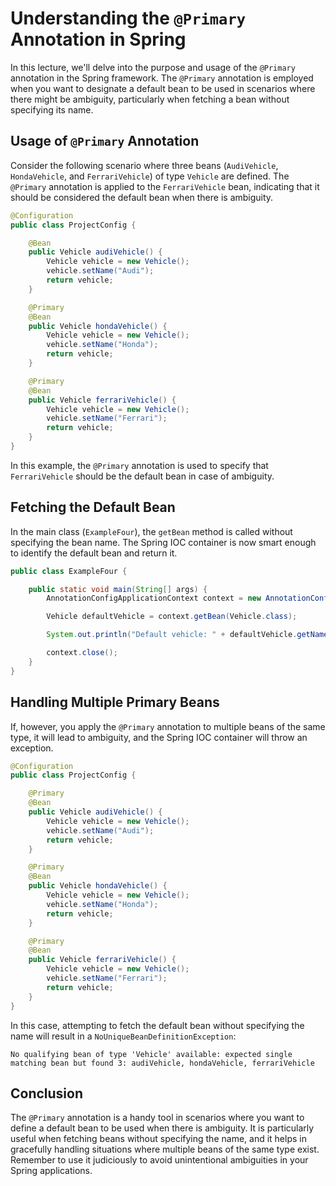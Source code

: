 # Understanding the `@Primary` Annotation in Spring

In this lecture, we'll delve into the purpose and usage of the `@Primary` annotation in the Spring framework. The `@Primary` annotation is employed when you want to designate a default bean to be used in scenarios where there might be ambiguity, particularly when fetching a bean without specifying its name.

## Usage of `@Primary` Annotation

Consider the following scenario where three beans (`AudiVehicle`, `HondaVehicle`, and `FerrariVehicle`) of type `Vehicle` are defined. The `@Primary` annotation is applied to the `FerrariVehicle` bean, indicating that it should be considered the default bean when there is ambiguity.

```java
@Configuration
public class ProjectConfig {

    @Bean
    public Vehicle audiVehicle() {
        Vehicle vehicle = new Vehicle();
        vehicle.setName("Audi");
        return vehicle;
    }

    @Primary
    @Bean
    public Vehicle hondaVehicle() {
        Vehicle vehicle = new Vehicle();
        vehicle.setName("Honda");
        return vehicle;
    }

    @Primary
    @Bean
    public Vehicle ferrariVehicle() {
        Vehicle vehicle = new Vehicle();
        vehicle.setName("Ferrari");
        return vehicle;
    }
}
```

In this example, the `@Primary` annotation is used to specify that `FerrariVehicle` should be the default bean in case of ambiguity.

## Fetching the Default Bean

In the main class (`ExampleFour`), the `getBean` method is called without specifying the bean name. The Spring IOC container is now smart enough to identify the default bean and return it.

```java
public class ExampleFour {

    public static void main(String[] args) {
        AnnotationConfigApplicationContext context = new AnnotationConfigApplicationContext(ProjectConfig.class);

        Vehicle defaultVehicle = context.getBean(Vehicle.class);

        System.out.println("Default vehicle: " + defaultVehicle.getName());

        context.close();
    }
}
```

## Handling Multiple Primary Beans

If, however, you apply the `@Primary` annotation to multiple beans of the same type, it will lead to ambiguity, and the Spring IOC container will throw an exception.

```java
@Configuration
public class ProjectConfig {

    @Primary
    @Bean
    public Vehicle audiVehicle() {
        Vehicle vehicle = new Vehicle();
        vehicle.setName("Audi");
        return vehicle;
    }

    @Primary
    @Bean
    public Vehicle hondaVehicle() {
        Vehicle vehicle = new Vehicle();
        vehicle.setName("Honda");
        return vehicle;
    }

    @Primary
    @Bean
    public Vehicle ferrariVehicle() {
        Vehicle vehicle = new Vehicle();
        vehicle.setName("Ferrari");
        return vehicle;
    }
}
```

In this case, attempting to fetch the default bean without specifying the name will result in a `NoUniqueBeanDefinitionException`:

```
No qualifying bean of type 'Vehicle' available: expected single matching bean but found 3: audiVehicle, hondaVehicle, ferrariVehicle
```

## Conclusion

The `@Primary` annotation is a handy tool in scenarios where you want to define a default bean to be used when there is ambiguity. It is particularly useful when fetching beans without specifying the name, and it helps in gracefully handling situations where multiple beans of the same type exist. Remember to use it judiciously to avoid unintentional ambiguities in your Spring applications.